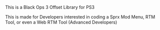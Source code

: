 This is a Black Ops 3 Offset Library for PS3

This is made for Developers interested in coding
a Sprx Mod Menu, RTM Tool, or even a Web RTM Tool (Advanced Developers)
